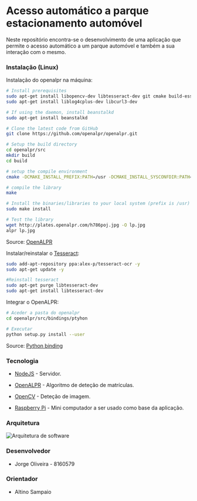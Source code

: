 # Acesso automático a parque estacionamento automóvel

Neste repositório encontra-se o desenvolvimento de uma aplicação que permite o acesso automático a um parque automóvel e também a sua interação com o mesmo.

### Instalação (Linux)

Instalação do openalpr na máquina:

```sh
# Install prerequisites
sudo apt-get install libopencv-dev libtesseract-dev git cmake build-essential libleptonica-dev
sudo apt-get install liblog4cplus-dev libcurl3-dev

# If using the daemon, install beanstalkd
sudo apt-get install beanstalkd

# Clone the latest code from GitHub
git clone https://github.com/openalpr/openalpr.git

# Setup the build directory
cd openalpr/src
mkdir build
cd build

# setup the compile environment
cmake -DCMAKE_INSTALL_PREFIX:PATH=/usr -DCMAKE_INSTALL_SYSCONFDIR:PATH=/etc ..

# compile the library
make

# Install the binaries/libraries to your local system (prefix is /usr)
sudo make install

# Test the library
wget http://plates.openalpr.com/h786poj.jpg -O lp.jpg
alpr lp.jpg
```

Source: [OpenALPR](http://doc.openalpr.com/opensource.html#compiling-openalpr)

Instalar/reinstalar o [Tesseract](https://github.com/tesseract-ocr/tesseract):

```sh
sudo add-apt-repository ppa:alex-p/tesseract-ocr -y
sudo apt-get update -y

#Reinstall tesseract
sudo apt-get purge libtesseract-dev
sudo apt-get install libtesseract-dev
```

Integrar o OpenALPR:

```sh
# Aceder a pasta do openalpr
cd openalpr/src/bindings/ptyhon

# Executar
python setup.py install --user
```

Source: [Python binding](https://github.com/openalpr/openalpr/wiki/Integrating-OpenALPR)

### Tecnologia

* [NodeJS](https://nodejs.org/en/) - Servidor.

* [OpenALPR](https://github.com/openalpr/openalpr) - Algoritmo de deteção de matrículas.

* [OpenCV](https://opencv.org/) - Deteção de imagem.

* [Raspberry Pi](https://www.raspberrypi.org/) - Mini computador a ser usado como base da aplicação.

### Arquitetura

![Arquitetura de software](https://github.com/jdro10/ESTG-Projeto-Final/blob/master/docs/img/software%20architecture.png)

### Desenvolvedor

* Jorge Oliveira - 8160579

### Orientador

* Altino Sampaio
